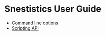 ---
---
Snestistics User Guide
======================
* [Command line options](command-line-options)
* [Scripting API](scripting-api)